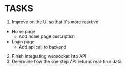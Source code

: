 # TASKS
1. Improve on the UI so that it's more reactive
 * Home page
   * Add home page description
 * Login page
   * Add api call to backend
2. Finish integrating websocket into API
3. Determine how the one step API returns real-time data